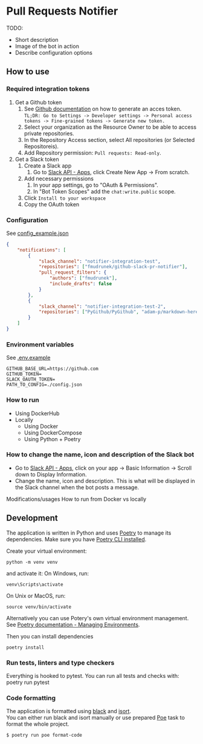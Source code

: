 # Pull Requests Notifier
TODO:
* Short description
* Image of the bot in action
* Describe configuration options


## How to use
### Required integration tokens
1. Get a Github token
    1. See [Github documentation](https://docs.github.com/en/authentication/keeping-your-account-and-data-secure/managing-your-personal-access-tokens) on how to generate an acces token.
    `TL;DR: Go to Settings -> Developer settings -> Personal access tokens -> Fine-grained tokens -> Generate new token.`
    2. Select your organization as the Resource Owner to be able to access private repositories.
    3. In the Repository Access section, select All repositories (or Selected Repositoreis).
    4. Add Repository permission: `Pull requests: Read-only`.
2. Get a Slack token
    1. Create a Slack app
        1. Go to [Slack API - Apps](https://api.slack.com/apps), click Create New App -> From scratch.
    2. Add necessary permissions
        1. In your app settings, go to "OAuth & Permissions".
        2. In "Bot Token Scopes" add the `chat:write.public` scope.
    3. Click `Install to your workspace`
    4. Copy the OAuth token

### Configuration
See [config_example.json](./config_example.json)
```json
{
    "notifications": [
		{
			"slack_channel": "notifier-integration-test",
			"repositories": ["fmudrunek/github-slack-pr-notifier"],
			"pull_request_filters": {
				"authors": ["fmudrunek"],
				"include_drafts": false
			}
		},
		{
			"slack_channel": "notifier-integration-test-2",
			"repositories": ["PyGithub/PyGithub", "adam-p/markdown-here"]
		}
	]
}

```
### Environment variables
See [.env.example](./.env.example)
```
GITHUB_BASE_URL=https://github.com
GITHUB_TOKEN=
SLACK_OAUTH_TOKEN=
PATH_TO_CONFIG=./config.json
```

### How to run
* Using DockerHub
* Locally
    * Using Docker
    * Using DockerCompose
    * Using Python + Poetry

### How to change the name, icon and description of the Slack bot
* Go to [Slack API - Apps](https://api.slack.com/apps), click on your app -> Basic Information -> Scroll down to Display Information.
* Change the name, icon and description. This is what will be displayed in the Slack channel when the bot posts a message.


Modifications/usages
How to run from Docker vs locally

## Development
The application is written in Python and uses [Poetry](https://python-poetry.org/docs/) to manage its dependencies.
Make sure you have [Poetry CLI installed](https://python-poetry.org/docs/#installation).

Create your virtual environment:

    python -m venv venv

and activate it:
On Windows, run:

    venv\Scripts\activate

On Unix or MacOS, run:

    source venv/bin/activate

Alternatively you can use Potery's own virtual environment management. See [Poetry documentation - Managing Environments](https://python-poetry.org/docs/managing-environments/).

Then you can install dependencies

    poetry install

### Run tests, linters and type checkers
Everything is hooked to pytest. You can run all tests and checks with:
    poetry run pytest

### Code formatting
The application is formatted using [black](https://black.readthedocs.io/en/stable/) and [isort](https://pycqa.github.io/isort/).  
You can either run black and isort manually or use prepared [Poe](https://github.com/nat-n/poethepoet) task to format the whole project.

	$ poetry run poe format-code